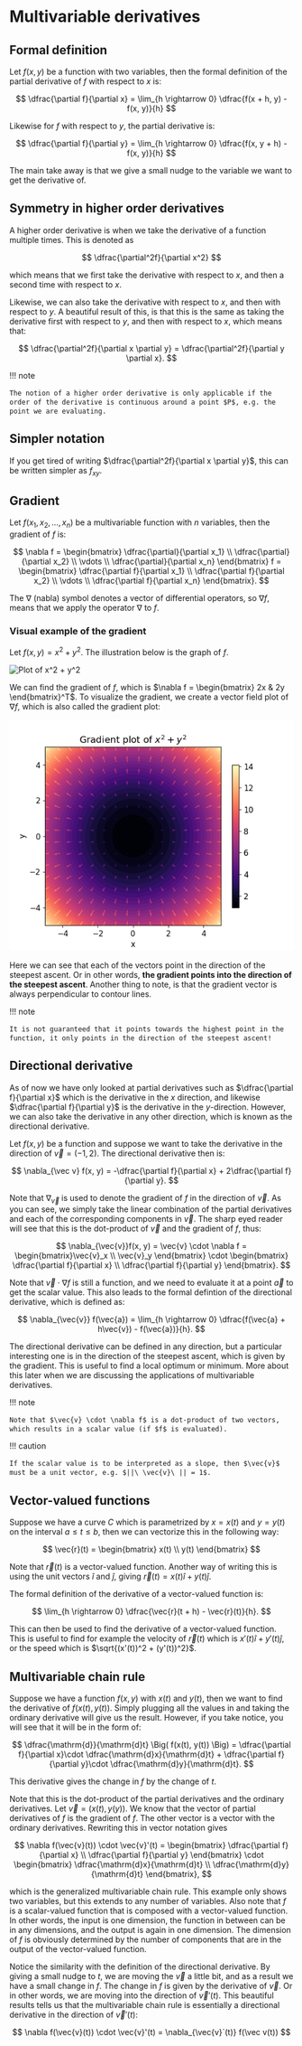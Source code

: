 # Multivariable derivatives

## Formal definition

Let $f(x, y)$ be a function with two variables, then the formal definition of the partial derivative of $f$ with respect to $x$ is:

$$
\dfrac{\partial f}{\partial x} = \lim_{h \rightarrow 0} \dfrac{f(x + h, y) - f(x, y)}{h}
$$

Likewise for $f$ with respect to $y$, the partial derivative is:

$$
\dfrac{\partial f}{\partial y} = \lim_{h \rightarrow 0} \dfrac{f(x, y + h) - f(x, y)}{h}
$$

The main take away is that we give a small nudge to the variable we want to get the derivative of.

## Symmetry in higher order derivatives

A higher order derivative is when we take the derivative of a function multiple times. This is denoted as

$$
\dfrac{\partial^2f}{\partial x^2}
$$

which means that we first take the derivative with respect to $x$, and then a second time with respect to $x$.

Likewise, we can also take the derivative with respect to $x$, and then with respect to $y$. A beautiful result of this, is that this is the same as taking the derivative first with respect to $y$, and then with respect to $x$, which means that:

$$
\dfrac{\partial^2f}{\partial x \partial y} = \dfrac{\partial^2f}{\partial y \partial x}.
$$

!!! note

    The notion of a higher order derivative is only applicable if the order of the derivative is continuous around a point $P$, e.g. the point we are evaluating.

## Simpler notation

If you get tired of writing $\dfrac{\partial^2f}{\partial x \partial y}$, this can be written simpler as $f_{xy}$.

## Gradient

Let $f(x_1, x_2, \ldots, x_n)$ be a multivariable function with $n$ variables, then the gradient of $f$ is:

$$
\nabla f = \begin{bmatrix} \dfrac{\partial}{\partial x_1} \\ \dfrac{\partial}{\partial x_2} \\ \vdots \\ \dfrac{\partial}{\partial x_n}  \end{bmatrix} f = \begin{bmatrix} \dfrac{\partial f}{\partial x_1} \\ \dfrac{\partial f}{\partial x_2} \\ \vdots \\ \dfrac{\partial f}{\partial x_n}  \end{bmatrix}.
$$

The $\nabla$ (nabla) symbol denotes a vector of differential operators, so $\nabla f$, means that we apply the operator $\nabla$ to $f$.

### Visual example of the gradient

Let $f(x, y) = x^2 + y^2$. The illustration below is the graph of $f$.

![Plot of x^2 + y^2](../x2+y2.png)

We can find the gradient of $f$, which is $\nabla f = \begin{bmatrix} 2x & 2y \end{bmatrix}^T$. To visualize the gradient, we create a vector field plot of $\nabla f$, which is also called the gradient plot:

![Gradient field of x^2 + y^2](gradient%20x2+y2.png)

Here we can see that each of the vectors point in the direction of the steepest ascent. Or in other words, **the gradient points into the direction of the steepest ascent**. Another thing to note, is that the gradient vector is always perpendicular to contour lines.

!!! note

    It is not guaranteed that it points towards the highest point in the function, it only points in the direction of the steepest ascent!

## Directional derivative

As of now we have only looked at partial derivatives such as $\dfrac{\partial f}{\partial x}$ which is the derivative in the $x$ direction, and likewise $\dfrac{\partial f}{\partial y}$ is the derivative in the $y$-direction. However, we can also take the derivative in any other direction, which is known as the directional derivative.

Let $f(x, y)$ be a function and suppose we want to take the derivative in the direction of $\vec{v} = (-1, 2)$. The directional derivative then is:

$$
\nabla_{\vec v} f(x, y) = -\dfrac{\partial f}{\partial x} + 2\dfrac{\partial f}{\partial y}.
$$

Note that $\nabla_{\vec v}$ is used to denote the gradient of $f$ in the direction of $\vec{v}$. As you can see, we simply take the linear combination of the partial derivatives and each of the corresponding components in $\vec{v}$. The sharp eyed reader will see that this is the dot-product of $\vec{v}$ and the gradient of $f$, thus:

$$
\nabla_{\vec{v}}f(x, y) = \vec{v} \cdot \nabla f = \begin{bmatrix}\vec{v}_x \\ \vec{v}_y \end{bmatrix} \cdot \begin{bmatrix} \dfrac{\partial f}{\partial x} \\ \dfrac{\partial f}{\partial y} \end{bmatrix}.
$$

Note that $\vec{v}\cdot\nabla f$ is still a function, and we need to evaluate it at a point $\vec{a}$ to get the scalar value. This also leads to the formal defintion of the directional derivative, which is defined as:

$$
\nabla_{\vec{v}} f(\vec{a}) = \lim_{h \rightarrow 0} \dfrac{f(\vec{a} + h\vec{v}) - f(\vec{a})}{h}.
$$

The directional derivative can be defined in any direction, but a particular interesting one is in the direction of the steepest ascent, which is given by the gradient. This is useful to find a local optimum or minimum. More about this later when we are discussing the applications of multivariable derivatives.

!!! note

    Note that $\vec{v} \cdot \nabla f$ is a dot-product of two vectors, which results in a scalar value (if $f$ is evaluated).

!!! caution

    If the scalar value is to be interpreted as a slope, then $\vec{v}$ must be a unit vector, e.g. $||\ \vec{v}\ || = 1$.

## Vector-valued functions

Suppose we have a curve $C$ which is parametrized by $x = x(t)$ and $y = y(t)$ on the interval $a \leq t \leq b$, then we can vectorize this in the following way:

$$
\vec{r}(t) = \begin{bmatrix} x(t) \\ y(t) \end{bmatrix}
$$

Note that $\vec{r}(t)$ is a vector-valued function. Another way of writing this is using the unit vectors $\hat{i}$ and $\hat{j}$, giving $\vec{r}(t) = x(t)\hat{i} + y(t)\hat{j}$.

The formal definition of the derivative of a vector-valued function is:

$$
\lim_{h \rightarrow 0} \dfrac{\vec{r}(t + h) - \vec{r}(t)}{h}.
$$

This can then be used to find the derivative of a vector-valued function. This is useful to find for example the velocity of $\vec{r}(t)$ which is $x'(t)\hat{i} + y'(t)\hat{j}$, or the speed which is $\sqrt{(x'(t))^2 + (y'(t))^2}$.

## Multivariable chain rule

Suppose we have a function $f(x, y)$ with $x(t)$ and $y(t)$, then we want to find the derivative of $f(x(t), y(t))$. Simply plugging all the values in and taking the ordinary derivative will give us the result. However, if you take notice, you will see that it will be in the form of:

$$
\dfrac{\mathrm{d}}{\mathrm{d}t} \Big( f(x(t), y(t)) \Big) = 
\dfrac{\partial f}{\partial x}\cdot \dfrac{\mathrm{d}x}{\mathrm{d}t} +
\dfrac{\partial f}{\partial y}\cdot \dfrac{\mathrm{d}y}{\mathrm{d}t}.
$$

This derivative gives the change in $f$ by the change of $t$. 

Note that this is the dot-product of the partial derivatives and the ordinary derivatives. Let $\vec{v} = (x(t), y(y))$. We know that the vector of partial derivatives of $f$ is the gradient of $f$. The other vector is a vector with the ordinary derivatives. Rewriting this in vector notation gives

$$
\nabla f(\vec{v}(t)) \cdot \vec{v}'(t) = \begin{bmatrix} \dfrac{\partial f}{\partial x} \\ \dfrac{\partial f}{\partial y} \end{bmatrix} \cdot \begin{bmatrix} \dfrac{\mathrm{d}x}{\mathrm{d}t} \\ \dfrac{\mathrm{d}y}{\mathrm{d}t} \end{bmatrix},
$$

which is the generalized multivariable chain rule. This example only shows two variables, but this extends to any number of variables. Also note that $f$ is a scalar-valued function that is composed with a vector-valued function. In other words, the input is one dimension, the function in between can be in any dimensions, and the output is again in one dimension. The dimension of $f$ is obviously determined by the number of components that are in the output of the vector-valued function.

Notice the similarity with the definition of the directional derivative. By giving a small nudge to $t$, we are moving the $\vec{v}$ a little bit, and as a result we have a small change in $f$. The change in $f$ is given by the derivative of $\vec{v}$. Or in other words, we are moving into the direction of $\vec{v}'(t)$. This beautiful results tells us that the multivariable chain rule is essentially a directional derivative in the direction of $\vec v'(t)$:

$$
\nabla f(\vec{v}(t)) \cdot \vec{v}'(t) = \nabla_{\vec{v}`(t)} f(\vec v(t))
$$
